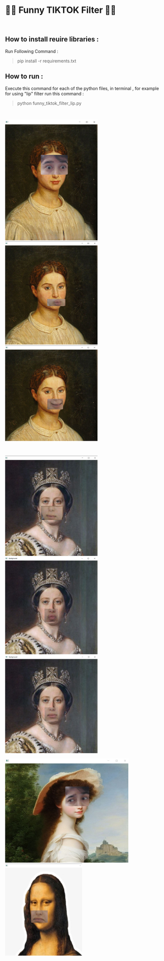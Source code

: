 # 👄👀 Funny TIKTOK Filter 👀👄

<br>

## How to install reuire libraries :
Run Following Command :
> pip install -r requirements.txt 
## How to run :
Execute this command for each of the python files, in terminal , for example for using "lip" filter run this command : 
> python  funny_tiktok_filter_lip.py  

<br>

<p float="center">
    <img src  = "https://github.com/kiana-jahanshid/Funny-TIKTOK-Filter/blob/main/output/face1.JPG" width=300 />
    <img src  = "https://github.com/kiana-jahanshid/Funny-TIKTOK-Filter/blob/main/output/face3.JPG" width=300 />
    <img src  = "https://github.com/kiana-jahanshid/Funny-TIKTOK-Filter/blob/main/output/face4.JPG" width=300 />   

</p>

<br>

<p float="center">
    <img src  = "https://github.com/kiana-jahanshid/Funny-TIKTOK-Filter/blob/main/output/face9.JPG" width=300 />
    <img src  = "https://github.com/kiana-jahanshid/Funny-TIKTOK-Filter/blob/main/output/face10.JPG" width=300 />
    <img src  = "https://github.com/kiana-jahanshid/Funny-TIKTOK-Filter/blob/main/output/face11.JPG" width=300 />   
</p>

<p float="center">
    <img src  = "https://github.com/kiana-jahanshid/Funny-TIKTOK-Filter/blob/main/output/face2.JPG" width=400 />
    <img src  = "https://github.com/kiana-jahanshid/Funny-TIKTOK-Filter/blob/main/output/face5.JPG" width=250 />
</p>

<br>

